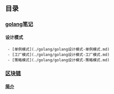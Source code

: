 ## 目录

### [golang笔记](./golang)

#### 设计模式
     
     - [单例模式](./golang/golang设计模式-单例模式.md)
     - [工厂模式](./golang/golang设计模式-工厂模式.md)
     - [策略模式](./golang/golang设计模式-策略模式.md)

### [区块链](./区块链)

#### [简介](./区块链/README.md)
